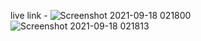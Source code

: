 live link -
![Screenshot 2021-09-18 021800](https://user-images.githubusercontent.com/76750607/133848748-ab5e1bc7-5eca-4dfb-bc0e-2ccabbb7190c.png)
![Screenshot 2021-09-18 021813](https://user-images.githubusercontent.com/76750607/133848775-d376258a-ea92-4c6d-b66c-c404b4be8aa8.png)
